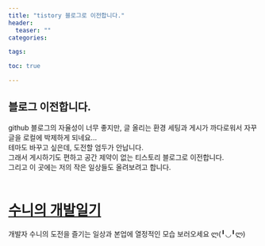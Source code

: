 ```yaml
---
title: "tistory 블로그로 이전합니다."
header:
  teaser: ""
categories:

tags:

toc: true

---
```


## 블로그 이전합니다.

github 블로그의 자율성이 너무 좋지만, 글 올리는 환경 세팅과 게시가 까다로워서 자꾸 글을 로컬에 박제하게 되네요... <br>
테마도 바꾸고 싶은데, 도전할 엄두가 안납니다.<br>
그래서 게시하기도 편하고 공간 제약이 없는 티스토리 블로그로 이전합니다.<br>
그리고 이 곳에는 저의 작은 일상들도 올려보려고 합니다. <br><br>


# [수니의 개발일기](https://sunidev.tistory.com/)

개발자 수니의 도전을 즐기는 일상과 본업에 열정적인 모습 보러오세요  ლ(╹◡╹ლ)


